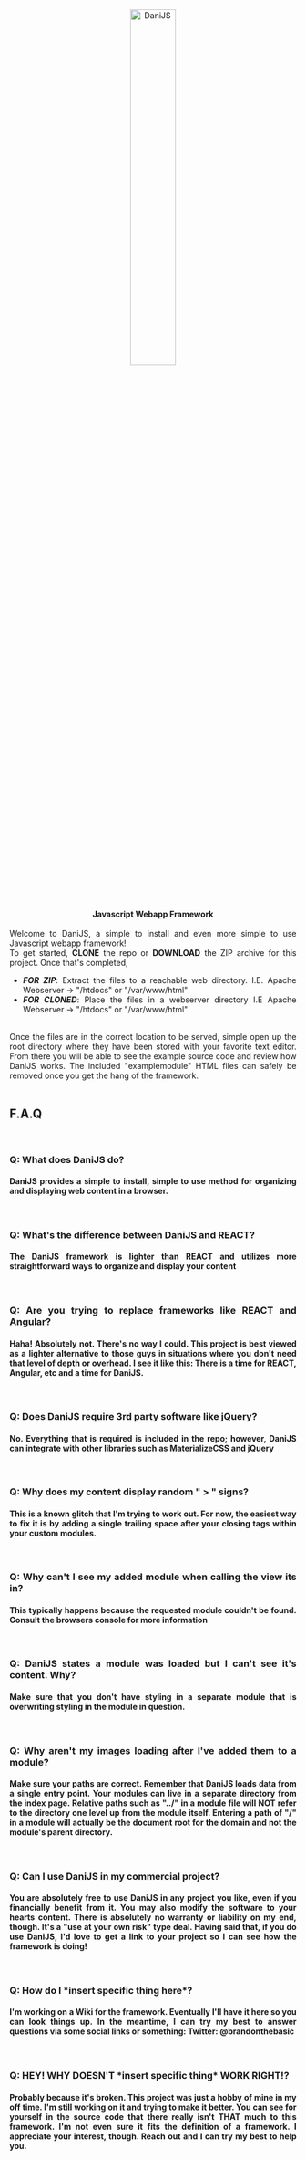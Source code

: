 <div style="width: 100%; text-align: center;">
  <img src="https://raw.githubusercontent.com/brandonworx/FramesJS/main/modules/examplemodule/logo.png" alt="DaniJS" style="width: 40%;" /><br />
  <br />
  <b>Javascript Webapp Framework</b>
  <br /><br />
  <div style="width: 100%; text-align: justify;">
    Welcome to DaniJS, a simple to install and even more simple to use Javascript webapp framework! <br />
    To get started, <b>CLONE</b> the repo or <b>DOWNLOAD</b> the ZIP archive for this project.
    Once that's completed, <br />
    <ul>
      <li><b><i>FOR ZIP</i></b>: Extract the files to a reachable web directory. I.E. Apache Webserver -> "/htdocs" or "/var/www/html"</li>
      <li><b><i>FOR CLONED</i></b>: Place the files in a webserver directory I.E Apache Webserver -> "/htdocs" or "/var/www/html"</li>
    </ul>
    <br />Once the files are in the correct location to be served, simple open up the root directory where they have been stored with your favorite text editor. From there you will be able to see the example source code and review how DaniJS works. The included "examplemodule" HTML files can safely be removed once you get the hang of the framework.
    <br /><br />
    <b><h2>F.A.Q</h2></b><br />
    <h3>Q: What does DaniJS do?</h3>
    <h4>DaniJS provides a simple to install, simple to use method for organizing and displaying web content in a browser.</h4>
    <br />
    <h3>Q: What's the difference between DaniJS and REACT?</h3>
    <h4>The DaniJS framework is lighter than REACT and utilizes more straightforward ways to organize and display your content</h4>
    <br />
    <h3>Q: Are you trying to replace frameworks like REACT and Angular?</h3>
    <h4>Haha! Absolutely not. There's no way I could. This project is best viewed as a lighter alternative to those guys in situations where you don't need that level of depth or overhead. I see it like this: There is a time for REACT, Angular, etc and a time for DaniJS.</h4>
    <br />
    <h3>Q: Does DaniJS require 3rd party software like jQuery?</h3>
    <h4>No. Everything that is required is included in the repo; however, DaniJS <b>can</b> integrate with other libraries such as MaterializeCSS and jQuery</h4>
    <br />
    <h3>Q: Why does my content display random " > " signs?</h3>
    <h4>This is a known glitch that I'm trying to work out. For now, the easiest way to fix it is by adding a single trailing space after your closing tags within your custom modules.</h4>
    <br />
    <h3>Q: Why can't I see my added module when calling the view its in?</h3>
    <h4>This typically happens because the requested module couldn't be found. Consult the browsers console for more information</h4>
    <br />
    <h3>Q: DaniJS states a module was loaded but I can't see it's content. Why?</h3>
    <h4>Make sure that you don't have styling in a separate module that is overwriting styling in the module in question.</h4>
    <br />
    <h3>Q: Why aren't my images loading after I've added them to a module?</h3>
    <h4>Make sure your paths are correct. Remember that DaniJS loads data from a single entry point. Your modules can live in a separate directory from the index page. Relative paths such as "../" in a module file will <b>NOT</b> refer to the directory one level up from the module itself. Entering a path of "/" in a module will actually be the document root for the domain and not the module's parent directory.</h4>
    <br />
    <h3>Q: Can I use DaniJS in my commercial project?</h3>
    <h4>You are absolutely free to use DaniJS in any project you like, even if you financially benefit from it. You may also modify the software to your hearts content. There is absolutely no warranty or liability on my end, though. It's a "use at your own risk" type deal. Having said that, if you do use DaniJS, I'd love to get a link to your project so I can see how the framework is doing!</h4>
    <br />
    <h3>Q: How do I *insert specific thing here*?</h3>
    <h4>I'm working on a Wiki for the framework. Eventually I'll have it here so you can look things up. In the meantime, I can try my best to answer questions via some social links or something: Twitter: @brandonthebasic</h4>
    <br />
    <h3>Q: HEY! WHY DOESN'T *insert specific thing* WORK RIGHT!?</h3>
    <h4>Probably because it's broken. This project was just a hobby of mine in my off time. I'm still working on it and trying to make it better. You can see for yourself in the source code that there really isn't THAT much to this framework. I'm not even sure it fits the definition of a framework. I appreciate your interest, though. Reach out and I can try my best to help you.</h4>
    <br />
  </div>
 </div>
